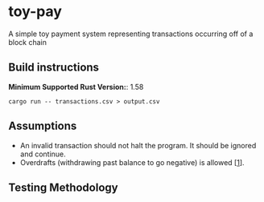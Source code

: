# toy-pay
A simple toy payment system representing transactions occurring off of a block chain

## Build instructions
**Minimum Supported Rust Version:**: 1.58

```
cargo run -- transactions.csv > output.csv
```

## Assumptions
- An invalid transaction should not halt the program. It should be ignored and continue.
- Overdrafts (withdrawing past balance to go negative) is allowed [[1]].


## Testing Methodology

[1]: https://overdraftapps.com/can-i-withdraw-money-if-my-account-is-overdrawn/

